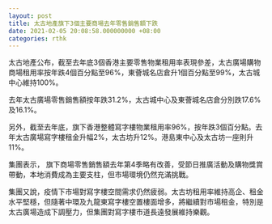 ```yaml
---
layout: post
title: 太古地產旗下3個主要商場去年零售銷售額下跌
date: 2021-02-05 20:08:58.000000000 +08:00
categories: rthk
---
```


太古地產公布，截至去年底3個香港主要零售物業租用率表現參差，太古廣場購物商場租用率按年跌4個百分點至96%，東薈城名店倉升1個百分點至99%，太古城中心維持100%。

去年太古廣場零售銷售額按年跌31.2%，太古城中心及東薈城名店倉分別跌17.6%及16.1%。

另外，截至去年底，旗下香港整體寫字樓物業租用率96%，按年跌3個百分點。去年太古廣場寫字樓租金升幅2%，太古坊升12%。港島東中心及太古坊一座則升11%。

集團表示， 旗下商場零售銷售額去年第4季略有改善，受節日推廣活動及購物獎賞帶動，本地消費成為主要支柱，但市場環境仍然充滿挑戰。

集團又說，疫情下市場對寫字樓空間需求仍然疲弱。太古坊租用率維持高企、租金水平堅穩，但隨著中環及九龍東寫字樓空置樓面增多，將繼續對市場租金，特別是太古廣場造成下調壓力，但集團對寫字樓市道長遠發展維持樂觀。
